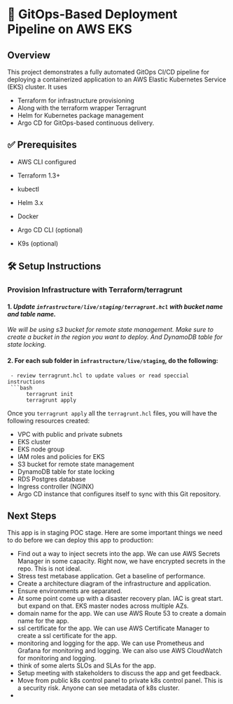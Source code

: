 # 🚀 GitOps-Based Deployment Pipeline on AWS EKS

## Overview

This project demonstrates a fully automated GitOps CI/CD pipeline for deploying a containerized application to an AWS Elastic Kubernetes Service (EKS) cluster.
It uses
- Terraform for infrastructure provisioning
- Along with the terraform wrapper Terragrunt
- Helm for Kubernetes package management
- Argo CD for GitOps-based continuous delivery.



## ✅ Prerequisites

- AWS CLI configured

- Terraform 1.3+

- kubectl

- Helm 3.x

- Docker

- Argo CD CLI (optional)
- K9s (optional)


## 🛠 Setup Instructions

###  Provision Infrastructure with Terraform/terragrunt



   
  #### 1.  _Update `infrastructure/live/staging/terragrunt.hcl` with bucket name and table name._
   _We will be using s3 bucket for remote state management.
   Make sure to create a bucket in the region you want to deploy. And DynamoDB table for state locking._


#### 2. For each sub folder in `infrastructure/live/staging`, do the following:
     - review terragrunt.hcl to update values or read speccial instructions
     ```bash
          terragrunt init
          terragrunt apply 

Once you `terragrunt apply` all the `terragrunt.hcl` files, you will have the following resources created:

- VPC with public and private subnets
- EKS cluster
- EKS node group
- IAM roles and policies for EKS
- S3 bucket for remote state management
- DynamoDB table for state locking
- RDS Postgres database
- Ingress controller (NGINX)
- Argo CD instance that configures itself to sync with this Git repository.

## Next Steps
This app is in staging POC stage. Here are some important things we need to do before we can deploy this app to production:
- Find out a way to inject secrets into the app. We can use AWS Secrets Manager in some capacity. Right now, we have encrypted secrets in the repo. This is not ideal.
- Stress test metabase application. Get a baseline of performance.
- Create a architecture diagram of the infrastructure and application.
- Ensure environments are separated.
- At some point come up with a disaster recovery plan. IAC is great start. but expand on that. EKS master nodes across multiple AZs.
- domain name for the app. We can use AWS Route 53 to create a domain name for the app.
- ssl certificate for the app. We can use AWS Certificate Manager to create a ssl certificate for the app.
- monitoring and logging for the app. We can use Prometheus and Grafana for monitoring and logging. We can also use AWS CloudWatch for monitoring and logging.
- think of some alerts SLOs and SLAs for the app. 
- Setup meeting with stakeholders to discuss the app and get feedback.
- Move from public k8s  control panel to private k8s control panel. This is a security risk. Anyone can see metadata of k8s cluster.
- 